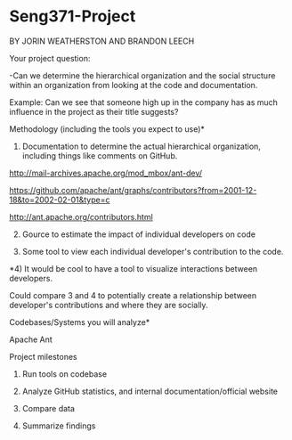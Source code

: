 # Seng371-Project

 BY JORIN WEATHERSTON AND BRANDON LEECH

Your project question:

-Can we determine the hierarchical organization and the social structure within an organization from looking at the code and documentation.

Example: Can we see that someone high up in the company has as much influence in the project as their title suggests? 



Methodology (including the tools you expect to use)*

1) Documentation to determine the actual hierarchical organization, including things like comments on GitHub.

http://mail-archives.apache.org/mod_mbox/ant-dev/

https://github.com/apache/ant/graphs/contributors?from=2001-12-18&to=2002-02-01&type=c

http://ant.apache.org/contributors.html


2) Gource to estimate the impact of individual developers on code 

3) Some tool to view each individual developer's contribution to the code. 

*4) It would be cool to have a tool to visualize interactions between developers.

Could compare 3 and 4 to potentially create a relationship between developer's contributions and where they are socially.



Codebases/Systems you will analyze*

Apache Ant



Project milestones

1) Run tools on codebase

2) Analyze GitHub statistics, and internal documentation/official website

3) Compare data

4) Summarize findings


